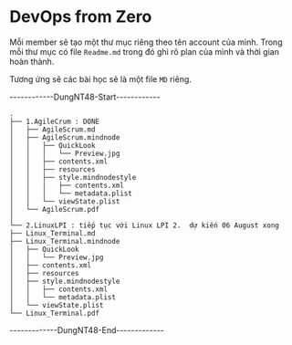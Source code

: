 # DevOps from Zero

Mỗi member sẽ tạo một thư mục riêng theo tên account của mình. Trong mỗi thư mục có file `Readme.md` trong đó ghi rõ plan của mình và thời gian hoàn thành.

Tương ứng sẽ các bài học sẽ là một file `MD` riêng.

------------DungNT48-Start------------
```
.
├── 1.AgileCrum : DONE
│   ├── AgileScrum.md
│   ├── AgileScrum.mindnode
│   │   ├── QuickLook
│   │   │   └── Preview.jpg
│   │   ├── contents.xml
│   │   ├── resources
│   │   ├── style.mindnodestyle
│   │   │   ├── contents.xml
│   │   │   └── metadata.plist
│   │   └── viewState.plist
│   └── AgileScrum.pdf
│
└── 2.LinuxLPI : tiếp tục với Linux LPI 2.  dự kiến 06 August xong
├── Linux_Terminal.md
├── Linux_Terminal.mindnode
│   ├── QuickLook
│   │   └── Preview.jpg
│   ├── contents.xml
│   ├── resources
│   ├── style.mindnodestyle
│   │   ├── contents.xml
│   │   └── metadata.plist
│   └── viewState.plist
└── Linux_Terminal.pdf
```

-------------DungNT48-End-------------
